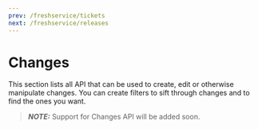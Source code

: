 ```yaml
---
prev: /freshservice/tickets
next: /freshservice/releases
---
```


# Changes

This section lists all API that can be used to create, edit or otherwise manipulate changes. You can create filters to sift through changes and to find the ones you want.

> **_NOTE:_** Support for Changes API will be added soon.
